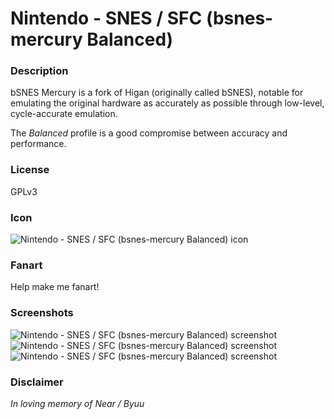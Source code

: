 # Nintendo - SNES / SFC (bsnes-mercury Balanced)

### Description

bSNES Mercury is a fork of Higan (originally called bSNES), notable for emulating the original hardware as accurately as possible through low-level, cycle-accurate emulation.

The *Balanced* profile is a good compromise between accuracy and performance.

### License

GPLv3

### Icon

![Nintendo - SNES / SFC (bsnes-mercury Balanced) icon](game.libretro.bsnes-mercury-balanced/resources/icon.png)

### Fanart

Help make me fanart!

### Screenshots

![Nintendo - SNES / SFC (bsnes-mercury Balanced) screenshot](game.libretro.bsnes-mercury-balanced/resources/screenshot-01.jpg)
![Nintendo - SNES / SFC (bsnes-mercury Balanced) screenshot](game.libretro.bsnes-mercury-balanced/resources/screenshot-02.jpg)
![Nintendo - SNES / SFC (bsnes-mercury Balanced) screenshot](game.libretro.bsnes-mercury-balanced/resources/screenshot-03.jpg)

### Disclaimer

*In loving memory of Near / Byuu*
